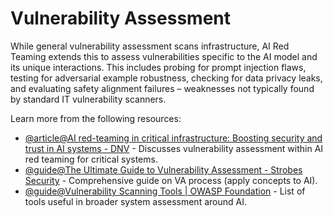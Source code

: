 # Vulnerability Assessment

While general vulnerability assessment scans infrastructure, AI Red Teaming extends this to assess vulnerabilities specific to the AI model and its unique interactions. This includes probing for prompt injection flaws, testing for adversarial example robustness, checking for data privacy leaks, and evaluating safety alignment failures – weaknesses not typically found by standard IT vulnerability scanners.

Learn more from the following resources:

- [@article@AI red-teaming in critical infrastructure: Boosting security and trust in AI systems - DNV](https://www.dnv.com/article/ai-red-teaming-for-critical-infrastructure-industries/) - Discusses vulnerability assessment within AI red teaming for critical systems.
- [@guide@The Ultimate Guide to Vulnerability Assessment - Strobes Security](https://strobes.co/blog/guide-vulnerability-assessment/) - Comprehensive guide on VA process (apply concepts to AI).
- [@guide@Vulnerability Scanning Tools | OWASP Foundation](https://owasp.org/www-community/Vulnerability_Scanning_Tools) - List of tools useful in broader system assessment around AI.
